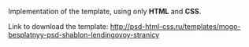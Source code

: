 Implementation of the template, using only __HTML__ and __СSS__.

Link to download the template: http://psd-html-css.ru/templates/mogo-besplatnyy-psd-shablon-lendingovoy-stranicy
